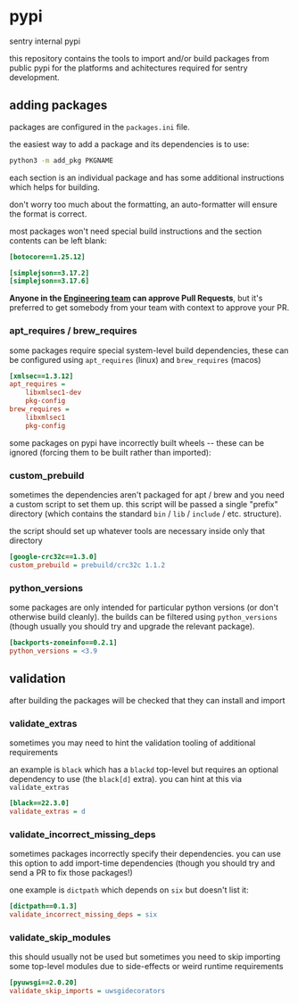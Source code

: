pypi
====

sentry internal pypi

this repository contains the tools to import and/or build packages from public pypi for the
platforms and achitectures required for sentry development.

## adding packages

packages are configured in the `packages.ini` file.

the easiest way to add a package and its dependencies is to use:

```bash
python3 -m add_pkg PKGNAME
```

each section is an individual package and has some additional instructions which helps for
building.

don't worry too much about the formatting, an auto-formatter will ensure the format is correct.

most packages won't need special build instructions and the section contents can be left blank:

```ini
[botocore==1.25.12]

[simplejson==3.17.2]
[simplejson==3.17.6]
```

**Anyone in the [Engineering team](https://github.com/orgs/getsentry/teams/engineering) can approve Pull Requests**, but it's preferred to get somebody from your team with context to approve your PR.

### apt_requires / brew_requires

some packages require special system-level build dependencies, these can be configured using
`apt_requires` (linux) and `brew_requires` (macos)

```ini
[xmlsec==1.3.12]
apt_requires =
    libxmlsec1-dev
    pkg-config
brew_requires =
    libxmlsec1
    pkg-config
```

some packages on pypi have incorrectly built wheels -- these can be ignored (forcing them to
be built rather than imported):

### custom_prebuild

sometimes the dependencies aren't packaged for apt / brew and you need a custom
script to set them up.  this script will be passed a single "prefix" directory
(which contains the standard `bin` / `lib` / `include` / etc. structure).

the script should set up whatever tools are necessary inside only that directory

```ini
[google-crc32c==1.3.0]
custom_prebuild = prebuild/crc32c 1.1.2
```

### python_versions

some packages are only intended for particular python versions (or don't
otherwise build cleanly).  the builds can be filtered using `python_versions`
(though usually you should try and upgrade the relevant package).

```ini
[backports-zoneinfo==0.2.1]
python_versions = <3.9
```

## validation

after building the packages will be checked that they can install and import

### validate_extras

sometimes you may need to hint the validation tooling of additional requirements

an example is `black` which has a `blackd` top-level but requires an optional
dependency to use (the `black[d]` extra).  you can hint at this via
`validate_extras`

```ini
[black==22.3.0]
validate_extras = d
```

### validate_incorrect_missing_deps

sometimes packages incorrectly specify their dependencies.  you can use this
option to add import-time dependencies (though you should try and send a PR to
fix those packages!)

one example is `dictpath` which depends on `six` but doesn't list it:

```ini
[dictpath==0.1.3]
validate_incorrect_missing_deps = six
```

### validate_skip_modules

this should usually not be used but sometimes you need to skip importing some
top-level modules due to side-effects or weird runtime requirements

```ini
[pyuwsgi==2.0.20]
validate_skip_imports = uwsgidecorators
```
